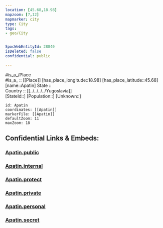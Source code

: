 ```yaml
---
location: [45.68,18.98] 
mapzoom: [7,12] 
mapmarker: city 
type: City
tags:
- geo/City


SpocWebEntityId: 28840
isDeleted: false
confidential: public

---
```

#is_a_/Place  
#is_a_ :: [[Place]] 
[has_place_longitude::18.98] 
[has_place_latitude::45.68] 
[name::Apatin] 
State ::  
Country :: [[../../../../Yugoslavia]]  
[StateId::] 
[Population::] 
[Unknown::] 


```leaflet
id: Apatin
coordinates: [[Apatin]] 
markerFile: [[Apatin]] 
defaultZoom: 11 
maxZoom: 18
```


## Confidential Links & Embeds: 

### [Apatin.public](/_public/\Earth\Continent\Europe\Europe~South\Serbia\districts~Serbia\Backi~Zapadno\CityApatin.public.md) 

### [Apatin.internal](/_internal/\Earth\Continent\Europe\Europe~South\Serbia\districts~Serbia\Backi~Zapadno\CityApatin.internal.md) 

### [Apatin.protect](/_protect/\Earth\Continent\Europe\Europe~South\Serbia\districts~Serbia\Backi~Zapadno\CityApatin.protect.md) 

### [Apatin.private](/_private/\Earth\Continent\Europe\Europe~South\Serbia\districts~Serbia\Backi~Zapadno\CityApatin.private.md) 

### [Apatin.personal](/_personal/\Earth\Continent\Europe\Europe~South\Serbia\districts~Serbia\Backi~Zapadno\CityApatin.personal.md) 

### [Apatin.secret](/_secret/\Earth\Continent\Europe\Europe~South\Serbia\districts~Serbia\Backi~Zapadno\CityApatin.secret.md)


